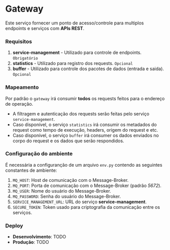 # Gateway

Este serviço fornecer um ponto de acesso/controle para multiplos endpoints e serviços com **APIs REST**.



### Requisitos
1. **service-management** - Utilizado para controle de endpoints. `Obrigatório`
2. **statistics** - Utilizado para registro dos requests. `Opcional`
3. **buffer** - Utilizado para controle dos pacotes de dados (entrada e saida). `Opcional`

### Mapeamento
Por padrão o `gateway` irá consumir **todos** os requests feitos para o endereço de operação.

- A filtragem e autenticação dos requests serão feitas pelo serviço `service-management`.
- Caso disponível, o serviço `statistics` irá consumir os metadados do request como tempo de execução, headers, origem do request e etc.
- Caso disponível, o serviço `buffer` irá consumer os dados enviados no corpo do request e os dados que serão respondidos.

### Configuração do ambiente
É necessária a configuranção de um arquivo `env.py` contendo as seguintes constantes de ambiente:
1. `MQ_HOST`: Host de comunicação com o Message-Broker.
2. `MQ_PORT`: Porta de comunicação com o Message-Broker (padrão *5672*).
3. `MQ_USER`: Nome do usuário do Message-Broker.
4. `MQ_PASSWORD`: Senha do usuário do Message-Broker.
5. `SERVICE_MANAGEMENT_URL`: URL do serviço **service-management**.
6. `SECURE_TOKEN`: Token usado para criptografia da comunicação entre os serviços.

### Deploy
- **Desenvolvimento**: TODO
- **Produção**: TODO